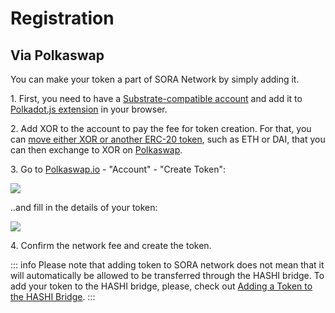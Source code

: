 # Registration

## Via Polkaswap

You can make your token a part of SORA Network by simply adding it.

1\. First, you need to have a [Substrate-compatible account](https://wiki.polkadot.network/docs/en/learn-accounts) and add it to [Polkadot.js extension](https://polkadot.js.org/extension/) in your browser.

2\. Add XOR to the account to pay the fee for token creation. For that, you can [move either XOR or another ERC-20 token](https://wiki.sora.org/guides/how-to-transfer-from-ethereum-mainnet-to-sora-v2-hashi-bridge), such as ETH or DAI, that you can then exchange to XOR on [Polkaswap](https://polkaswap.io/#/swap).

3\. Go to [Polkaswap.io](https://polkaswap.io/) - "Account" - "Create Token":

![](</.gitbook/assets/Screenshotfrom2021-05-1402-06-52.png>)

..and fill in the details of your token:

![](</.gitbook/assets/Screenshotfrom2021-05-1402-15-37.png>)

4\. Confirm the network fee and create the token.

::: info
Please note that adding token to SORA network does not mean that it
will automatically be allowed to be transferred through the HASHI
bridge. To add your token to the HASHI bridge, please, check out
[Adding a Token to the HASHI Bridge](adding-a-token-to-a-hashi-bridge.md).
:::

